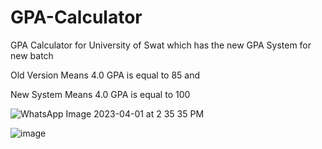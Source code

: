 # GPA-Calculator
GPA Calculator for University of Swat which has the new GPA System for new batch


 Old Version Means 4.0 GPA is equal to 85  and
 
 New System Means 4.0 GPA is equal to 100
 
 
![WhatsApp Image 2023-04-01 at 2 35 35 PM](https://user-images.githubusercontent.com/81256221/229306181-6e918f88-e234-4645-9864-776bc7ce5f83.jpeg)


![image](https://user-images.githubusercontent.com/81256221/229366881-0679af1f-47c6-470a-8787-7c2698546ac4.png)


